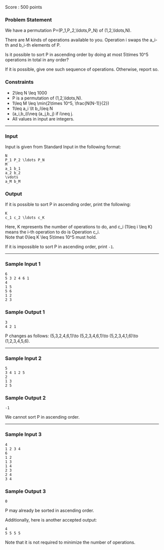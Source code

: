 Score : 500 points

### Problem Statement

We have a permutation P=(P\_1,P\_2,\ldots,P\_N) of (1,2,\ldots,N).

There are M kinds of operations available to you. Operation i swaps the a\_i-th and b\_i-th elements of P.

Is it possible to sort P in ascending order by doing at most 5\times 10^5 operations in total in any order?

If it is possible, give one such sequence of operations. Otherwise, report so.

### Constraints

* 2\leq N \leq 1000
* P is a permutation of (1,2,\ldots,N).
* 1\leq M \leq \min(2\times 10^5, \frac{N(N-1)}{2})
* 1\leq a\_i \lt b\_i\leq N
* (a\_i,b\_i)\neq (a\_j,b\_j) if i\neq j.
* All values in input are integers.

---

### Input

Input is given from Standard Input in the following format:

```
N
P_1 P_2 \ldots P_N
M
a_1 b_1
a_2 b_2
\vdots
a_M b_M
```

### Output

If it is possible to sort P in ascending order, print the following:

```
K
c_1 c_2 \ldots c_K
```

Here, K represents the number of operations to do, and c\_i (1\leq i \leq K) means the i-th operation to do is Operation c\_i.  
Note that 0\leq K \leq 5\times 10^5 must hold.

If it is impossible to sort P in ascending order, print `-1`.

---

### Sample Input 1

```
6
5 3 2 4 6 1
4
1 5
5 6
1 2
2 3
```

### Sample Output 1

```
3
4 2 1
```

P changes as follows: (5,3,2,4,6,1)\to (5,2,3,4,6,1)\to (5,2,3,4,1,6)\to (1,2,3,4,5,6).

---

### Sample Input 2

```
5
3 4 1 2 5
2
1 3
2 5
```

### Sample Output 2

```
-1
```

We cannot sort P in ascending order.

---

### Sample Input 3

```
4
1 2 3 4
6
1 2
1 3
1 4
2 3
2 4
3 4
```

### Sample Output 3

```
0

```

P may already be sorted in ascending order.

Additionally, here is another accepted output:

```
4
5 5 5 5
```

Note that it is not required to minimize the number of operations.